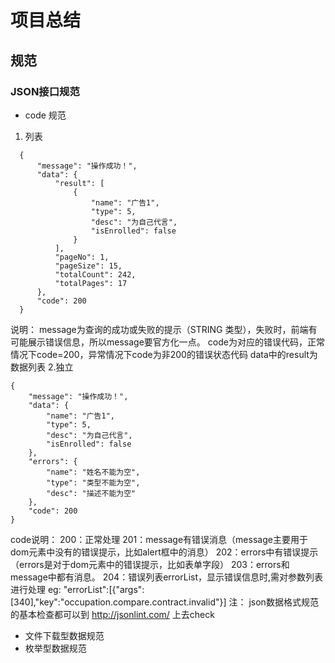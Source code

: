 # 项目总结

## 规范

### JSON接口规范

- code 规范
1. 列表
```
  {
      "message": "操作成功！",
      "data": {
          "result": [
              {
                  "name": "广告1",
                  "type": 5,
                  "desc": "为自己代言",
                  "isEnrolled": false
              }
          ],
          "pageNo": 1,
          "pageSize": 15,
          "totalCount": 242,
          "totalPages": 17
      },
      "code": 200
  }
```
说明：
message为查询的成功或失败的提示（STRING 类型），失败时，前端有可能展示错误信息，所以message要官方化一点。
code为对应的错误代码，正常情况下code=200，异常情况下code为非200的错误状态代码
data中的result为数据列表
2.独立
```
{
    "message": "操作成功！",
    "data": {
        "name": "广告1",
        "type": 5,
        "desc": "为自己代言",
        "isEnrolled": false
    },
    "errors": {
        "name": "姓名不能为空",
        "type": "类型不能为空",
        "desc": "描述不能为空"
    },
    "code": 200
}
```
code说明：
200：正常处理
201：message有错误消息（message主要用于dom元素中没有的错误提示，比如alert框中的消息）
202：errors中有错误提示（errors是对于dom元素中的错误提示，比如表单字段）
203：errors和message中都有消息。
204：错误列表errorList，显示错误信息时,需对参数列表进行处理
eg:
      "errorList":[{"args":[340],"key":"occupation.compare.contract.invalid"}]
注： json数据格式规范的基本检查都可以到 http://jsonlint.com/ 上去check

- 文件下载型数据规范
- 枚举型数据规范